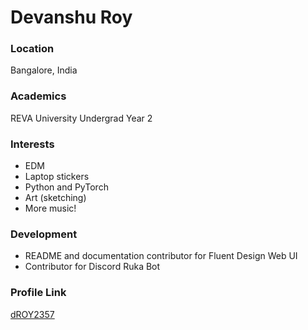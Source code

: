 # Devanshu Roy

### Location

Bangalore, India

### Academics

REVA University Undergrad Year 2

### Interests

- EDM
- Laptop stickers
- Python and PyTorch
- Art (sketching)
- More music!

### Development

- README and documentation contributor for Fluent Design Web UI
- Contributor for Discord Ruka Bot

### Profile Link

[dROY2357](https://github.com/dROY2357)
